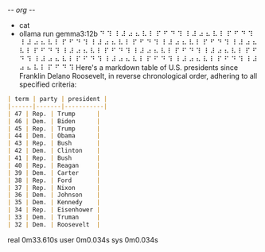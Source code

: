 -*- org -*-

+ cat
+ ollama run gemma3:12b
⠙ ⠹ ⠸ ⠼ ⠴ ⠦ ⠧ ⠇ ⠏ ⠋ ⠙ ⠹ ⠸ ⠼ ⠴ ⠦ ⠧ ⠇ ⠏ ⠋ ⠙ ⠹ ⠸ ⠼ ⠴ ⠦ ⠧ ⠇ ⠏ ⠋ ⠙ ⠹ ⠸ ⠼ ⠴ ⠦ ⠧ ⠇ ⠏ ⠋ ⠙ ⠹ ⠸ ⠼ ⠴ ⠦ ⠧ ⠇ ⠏ ⠋ ⠙ ⠹ ⠸ ⠼ ⠴ ⠦ ⠧ ⠇ ⠏ ⠋ ⠙ ⠹ ⠸ ⠼ ⠴ ⠦ ⠧ ⠇ ⠏ ⠋ ⠙ ⠹ ⠸ ⠼ ⠴ ⠦ ⠧ ⠇ ⠏ ⠋ ⠙ ⠹ ⠸ ⠼ ⠴ ⠦ ⠧ ⠇ ⠏ ⠋ ⠙ ⠹ ⠸ ⠼ ⠴ ⠦ ⠧ ⠇ ⠏ ⠋ ⠙ ⠹ ⠸ ⠼ ⠴ ⠦ ⠧ ⠇ ⠏ ⠋ ⠙ ⠹ ⠸ ⠼ ⠴ ⠦ ⠧ ⠇ ⠏ ⠋ ⠙ ⠹ ⠸ ⠼ ⠴ ⠦ ⠧ ⠇ ⠏ ⠋ ⠙ ⠹ Here's a markdown table of U.S. presidents since Franklin Delano Roosevelt, in reverse chronological order, adhering to all specified criteria:

```markdown
| term | party | president |
|------|-------|-----------|
| 47 | Rep. | Trump      |
| 46 | Dem. | Biden      |
| 45 | Rep. | Trump      |
| 44 | Dem. | Obama      |
| 43 | Rep. | Bush       |
| 42 | Dem. | Clinton    |
| 41 | Rep. | Bush       |
| 40 | Rep. | Reagan     |
| 39 | Dem. | Carter     |
| 38 | Rep. | Ford       |
| 37 | Rep. | Nixon      |
| 36 | Dem. | Johnson    |
| 35 | Dem. | Kennedy    |
| 34 | Rep. | Eisenhower |
| 33 | Dem. | Truman     |
| 32 | Dem. | Roosevelt  |
```



real	0m33.610s
user	0m0.034s
sys	0m0.034s
